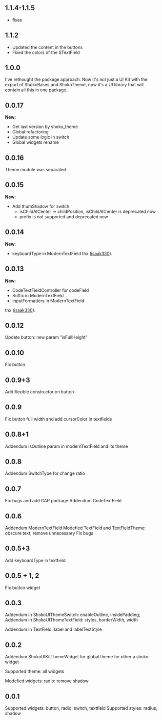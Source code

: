 ## 1.1.4-1.1.5
- fixes
## 1.1.2
- Updated the content in the buttons
- Fixed the colors of the STextField

## 1.0.0
I've rethought the package approach.
Now it's not just a UI Kit with the export of ShokoBases and ShokoTheme, now it's a UI library that will contain all this in one package.

## 0.0.17
**New**:
- Get last version by shoko_theme
- Global refactoring
- Update some logic in switch
- Global widgets rename 
## 0.0.16
Theme module was separated
## 0.0.15
**New**:
- Add thumShadow for switch
    - isChildAtCenter -> childPosition, isChildAtCenter is deprecated now
    - prefix is not supported and deprecated now
## 0.0.14
**New**:
- keyboardType in ModernTextField
thx ([isaak330](https://github.com/isaak330)).
## 0.0.13
**New**:
- CodeTextFieldController for codeField
- Suffix in ModernTextField
- InputFormatters in ModernTextField

thx ([isaak330](https://github.com/isaak330)).
## 0.0.12
Update button: new param "isFullHeight"
## 0.0.10
Fix button
## 0.0.9+3
Add flexible constructor on button
## 0.0.9
Fix button full width and add cursorColor in textfields
## 0.0.8+1
Addendum isOutline param in modernTextField and its theme
## 0.0.8
Addendum SwitchType for change ratio
## 0.0.7
Fix bugs and add GAP package
Addendum CodeTextField
## 0.0.6
Addendum ModernTextField
Modefied TextField and TextFieldTheme: obscure text, remove unnecessary
Fix bugs
## 0.0.5+3
Add keyboardType in textfield
## 0.0.5 + 1, 2
Fix button widget

## 0.0.3
Addendum in ShokoUIThemeSwitch: enableOutline, insidePadding;
Addendum in ShokoUIThemeTextField: styles, borderWidth, width

Addendum in TextField: label and labelTextStyle

## 0.0.2

Addendum ShokoUIKitThemeWidget for global theme for other a shoko widget

Supported theme: all widgets

Modefied widgets:
    radio: remove shadow

## 0.0.1

Supported widgets: button, radio, switch, textfield
Supported styles: radius, shadow
